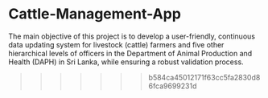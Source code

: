 # Cattle-Management-App
The main objective of this project is to develop a user-friendly, continuous data updating system for livestock (cattle) farmers and five other hierarchical levels of officers in the Department of Animal Production and Health (DAPH) in Sri Lanka, while ensuring a robust validation process.
>>>>>>> b584ca45012171f63cc5fa2830d86fca9699231d
